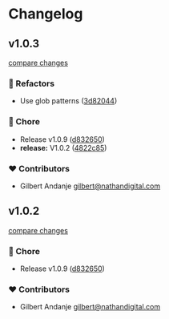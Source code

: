 # Changelog


## v1.0.3

[compare changes](https://github.com/microservices-suite/node-microservices-suite/compare/v1.0.8...v1.0.3)

### 💅 Refactors

- Use glob patterns ([3d82044](https://github.com/microservices-suite/node-microservices-suite/commit/3d82044))

### 🏡 Chore

- Release v1.0.9 ([d832650](https://github.com/microservices-suite/node-microservices-suite/commit/d832650))
- **release:** V1.0.2 ([4822c85](https://github.com/microservices-suite/node-microservices-suite/commit/4822c85))

### ❤️ Contributors

- Gilbert Andanje <gilbert@nathandigital.com>

## v1.0.2

[compare changes](https://github.com/microservices-suite/node-microservices-suite/compare/v1.0.8...v1.0.2)

### 🏡 Chore

- Release v1.0.9 ([d832650](https://github.com/microservices-suite/node-microservices-suite/commit/d832650))

### ❤️ Contributors

- Gilbert Andanje <gilbert@nathandigital.com>

